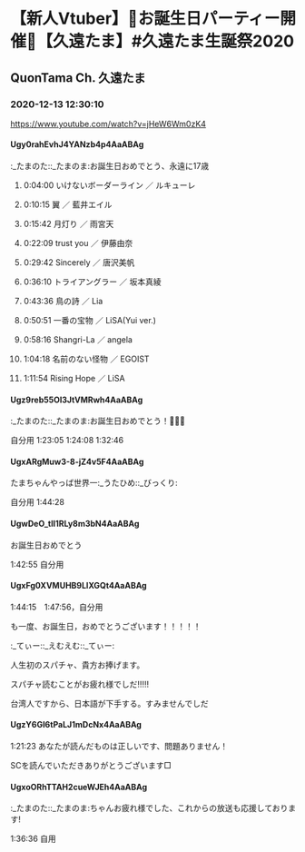# 【新人Vtuber】🎂お誕生日パーティー開催🎉【久遠たま】#久遠たま生誕祭2020

## QuonTama Ch. 久遠たま

### 2020-12-13 12:30:10

https://www.youtube.com/watch?v=jHeW6Wm0zK4

#### Ugy0rahEvhJ4YANzb4p4AaABAg

:_たまのた::_たまのま:お誕生日おめでとう、永遠に17歳



01. 0:04:00 いけないボーダーライン ／ ルキューレ

02. 0:10:15 翼 ／ 藍井エイル

03. 0:15:42 月灯り ／ 雨宮天

04. 0:22:09 trust you ／ 伊藤由奈

05. 0:29:42 Sincerely ／ 唐沢美帆

06. 0:36:10 トライアングラー ／ 坂本真綾

07. 0:43:36 鳥の詩 ／ Lia

08. 0:50:51 一番の宝物 ／ LiSA(Yui ver.)

09. 0:58:16 Shangri-La ／ angela

10. 1:04:18 名前のない怪物 ／ EGOIST

11. 1:11:54 Rising Hope ／ LiSA



#### Ugz9reb55Ol3JtVMRwh4AaABAg

:_たまのた::_たまのま:お誕生日おめでとう！🎉🎉🎉

自分用 1:23:05 1:24:08 1:32:46



#### UgxARgMuw3-8-jZ4v5F4AaABAg

たまちゃんやっば世界一:_うたひめ::_びっくり:



自分用 1:44:28



#### UgwDeO_tlI1RLy8m3bN4AaABAg

お誕生日おめでとう



1:42:55 自分用



#### UgxFg0XVMUHB9LlXGQt4AaABAg

1:44:15　1:47:56，自分用

も一度、お誕生日，おめでとうございます！！！！！

:_てぃー::_えむえむ::_てぃー:

人生初のスパチャ、貴方お捧げます。

スパチャ読むことがお疲れ様でしだ‼︎‼︎!

台湾人ですから、日本語が下手する。すみませんでしだ



#### UgzY6GI6tPaLJ1mDcNx4AaABAg

1:21:23 あなたが読んだものは正しいです、問題ありません！

SCを読んでいただきありがとうございます□



#### UgxoORhTTAH2cueWJEh4AaABAg

:_たまのた::_たまのま:ちゃんお疲れ様でした、これからの放送も応援しております!

1:36:36 自用

